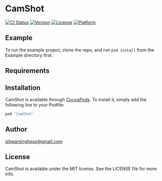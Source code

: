 # CamShot

[![CI Status](https://img.shields.io/travis/sukumar@emedsim.com/CamShot.svg?style=flat)](https://travis-ci.org/sukumar@emedsim.com/CamShot)
[![Version](https://img.shields.io/cocoapods/v/CamShot.svg?style=flat)](https://cocoapods.org/pods/CamShot)
[![License](https://img.shields.io/cocoapods/l/CamShot.svg?style=flat)](https://cocoapods.org/pods/CamShot)
[![Platform](https://img.shields.io/cocoapods/p/CamShot.svg?style=flat)](https://cocoapods.org/pods/CamShot)

## Example

To run the example project, clone the repo, and run `pod install` from the Example directory first.

## Requirements

## Installation

CamShot is available through [CocoaPods](https://cocoapods.org). To install
it, simply add the following line to your Podfile:

```ruby
pod 'CamShot'
```

## Author

ishwarsinghpss@gmail.com

## License

CamShot is available under the MIT license. See the LICENSE file for more info.
